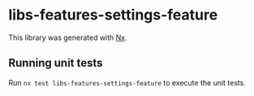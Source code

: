 # libs-features-settings-feature

This library was generated with [Nx](https://nx.dev).

## Running unit tests

Run `nx test libs-features-settings-feature` to execute the unit tests.
